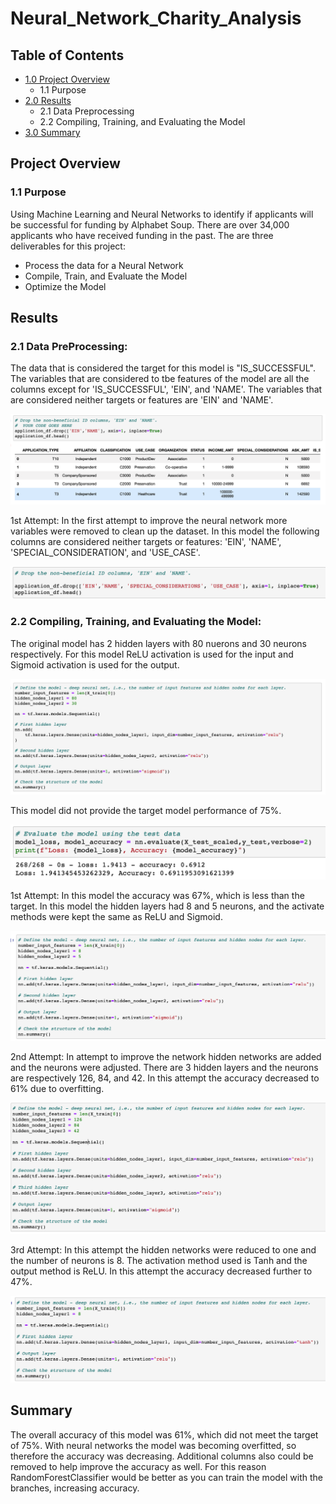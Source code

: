 # Neural_Network_Charity_Analysis

## Table of Contents
- [1.0 Project Overview](#Project-Overview)
  * 1.1 Purpose
- [2.0 Results](#Results)
  * 2.1 Data Preprocessing
  * 2.2 Compiling, Training, and Evaluating the Model
- [3.0 Summary](#Summary)

<a name="Project-Overview"></a>
## Project Overview
### 1.1 Purpose
Using Machine Learning and Neural Networks to identify if applicants will be successful for funding by Alphabet Soup.  There are over 34,000 applicants who have received funding in the past. The are three deliverables for this project:
  - Process the data for a Neural Network
  - Compile, Train, and Evaluate the Model
  - Optimize the Model

<a name="Results"></a>
## Results

### 2.1 Data PreProcessing:

The data that is considered the target for this model is "IS_SUCCESSFUL". The variables that are considered to tbe features of the model are all the columns except for 'IS_SUCCESSFUL', 'EIN', and 'NAME'. The variables that are considered neither targets or features are 'EIN' and 'NAME'. 

![alt text](Resources/Trial1.png) 

1st Attempt: 
In the first attempt to improve the neural network more variables were removed to clean up the dataset.  In this model the following columns are considered neither targets or features: 'EIN', 'NAME', 'SPECIAL_CONSIDERATION', and 'USE_CASE'. 

![alt text](Resources/Trial2.png) 


### 2.2 Compiling, Training, and Evaluating the Model:

The original model has 2 hidden layers with 80 nuerons and 30 neurons respectively. For this model ReLU activation is used for the input and Sigmoid activation is used for the output. 

![alt text](Resources/Trial1_1.png) 

This model did not provide the target model performance of 75%.   

![alt text](Resources/Trial1_2.png) 

1st Attempt: 
In this model the accuracy was 67%, which is less than the target.  In this model the hidden layers had 8 and 5 neurons, and the activate methods were kept the same as ReLU and Sigmoid. 

![alt text](Resources/Trial_2_1.png) 

2nd Attempt: 
In attempt to improve the network hidden networks are added and the neurons were adjusted. There are 3 hidden layers and the neurons are respectively 126, 84, and 42. In this attempt the accuracy decreased to 61% due to overfitting. 

![alt text](Resources/Trial3_1.png) 

3rd Attempt:
In this attempt the hidden networks were reduced to one and the number of neurons is 8. The activation method used is Tanh and the output method is ReLU. In this attempt the accuracy decreased further to 47%. 

![alt text](Resources/Trian4_1.png) 

<a name="Summary"></a>
## Summary

The overall accuracy of this model was 61%, which did not meet the target of 75%. With neural networks the model was becoming overfitted, so therefore the accuracy was decreasing.  Additional columns also could be removed to help improve the accuracy as well. For this reason RandomForestClassifier would be better as you can train the model with the branches, increasing accuracy.   
